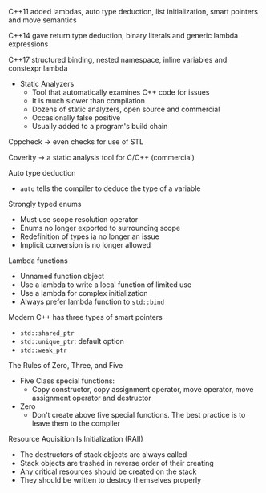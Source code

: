 C++11 added lambdas, auto type deduction, list initialization, smart pointers and move semantics

C++14 gave return type deduction, binary literals and generic lambda expressions

C++17 structured binding, nested namespace, inline variables and constexpr lambda

- Static Analyzers
    - Tool that automatically examines C++ code for issues
    - It is much slower than compilation
    - Dozens of static analyzers, open source and commercial
    - Occasionally false positive
    - Usually added to a program's build chain

Cppcheck -> even checks for use of STL

Coverity -> a static analysis tool for C/C++ (commercial)

Auto type deduction
- `auto` tells the compiler to deduce the type of a variable

Strongly typed enums
- Must use scope resolution operator
- Enums no longer exported to surrounding scope
- Redefinition of types ia no longer an issue
- Implicit conversion is no longer allowed


Lambda functions
- Unnamed function object
- Use a lambda to write a local function of limited use
- Use a lambda for complex initialization
- Always prefer lambda function to `std::bind`

Modern C++ has three types of smart pointers
- `std::shared_ptr`
- `std::unique_ptr`: default option
- `std::weak_ptr`

The Rules of Zero, Three, and Five
- Five Class special functions:
    - Copy constructor, copy assignment operator, move operator, move assignment operator and destructor
- Zero
    - Don't create above five special functions. The best practice is to leave them to the compiler

Resource Aquisition Is Initialization (RAII)
- The destructors of stack objects are always called
- Stack objects are trashed in reverse order of their creating
- Any critical resources should be created on the stack
- They should be written to destroy themselves properly
